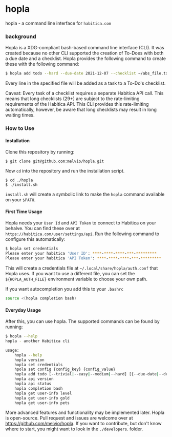 # hopla

hopla - a command line interface for `habitica.com`


### background
Hopla is a XDG-compliant bash-based command line interface (CLI).
It was created because no other CLI supported the creation of To-Does with both a due date and a checklist.
Hopla provides the following command to create these with the following command:

```bash
$ hopla add todo --hard --due-date 2021-12-07 --checklist ~/abs_file.txt "my todo name here"
```

Every line in the specified file will be added as a task to a To-Do's checklist.

Caveat: Every task of a checklist requires a separate Habitica API call. This means that long checklists (29+) are subject to 
the rate-limiting requirements of the Habitica API. This CLI provides this rate-limiting automatically, 
however, be aware that long checklists may result in long waiting times.

### How to Use
#### Installation
Clone this repository by running:
```
$ git clone git@github.com:melvio/hopla.git 
```

Now `cd` into the repository and run the installation script.
```
$ cd ./hopla
$ ./install.sh
```
`install.sh` will create a symbolic link to make the `hopla` command available on your `$PATH`.


#### First Time Usage
Hopla needs your `User Id` and `API Token` to connect to Habitica on your behalve.
You can find these over at `https://habitica.com/user/settings/api`.
Run the following command to configure this automatically:

```bash
$ hopla set credentials
Please enter your habitica 'User ID': ****-****-****-***-*********
Please enter your habitica 'API Token': ****-****-****-***-*********
```

This will create a credentials file at `~/.local/share/hopla/auth.conf` that
Hopla uses. If you want to use a different file, you can set the `${HOPLA_AUTH_FILE}`
environment variable to choose your own path.

If you want autocompletion you add this to your `.bashrc`
```bash
source <(hopla completion bash)
```



#### Everyday Usage
After this, you can use hopla. The supported commands can be found by running:
```bash
$ hopla --help
hopla - another Habitica cli

usage:
    hopla --help
    hopla version
    hopla set credentials
    hpola set config {config_key} {config_value}
    hopla add todo [--trivial|--easy|--medium|--hard] [{--due-date|--deadline} yyyy-mm-dd] [--checklist absolute_file_path] "the name of your todo"
    hopla api version
    hopla api status
    hopla completion bash
    hopla get user-info level
    hopla get user-info gold
    hopla get user-info pets
```

More advanced features and functionality may be implemented later.
Hopla is open-source. Pull request and issues are welcome over at <https://github.com/melvio/hopla>.
If you want to contribute, but don't know where to start, you might want to look in the `./developers`. folder.






